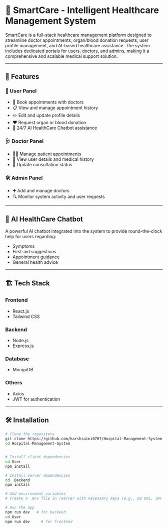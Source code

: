 # 🏥 SmartCare - Intelligent Healthcare Management System

SmartCare is a full-stack healthcare management platform designed to streamline doctor appointments, organ/blood donation requests, user profile management, and AI-based healthcare assistance. The system includes dedicated portals for users, doctors, and admins, making it a comprehensive and scalable medical support solution.

---

## 🚀 Features

### 👤 User Panel
- 📅 Book appointments with doctors
- 📋 View and manage appointment history
- ✏️ Edit and update profile details
- ❤️ Request organ or blood donation
- 🤖 24/7 AI HealthCare Chatbot assistance

### 🩺 Doctor Panel
- 👨‍⚕️ Manage patient appointments
- 📄 View user details and medical history
- 📝 Update consultation status

### 🛠️ Admin Panel
- ➕ Add and manage doctors
- 🔍 Monitor system activity and user requests

---

## 🧠 AI HealthCare Chatbot
A powerful AI chatbot integrated into the system to provide round-the-clock help for users regarding:
- Symptoms
- First-aid suggestions
- Appointment guidance
- General health advice

---

## 🏗️ Tech Stack

### Frontend
- React.js
- Tailwind CSS


### Backend
- Node.js
- Express.js

### Database
- MongoDB

### Others
- Axios
- JWT for authentication


---

## 🛠️ Installation

```bash
# Clone the repository
git clone https://github.com/harshsaini0707/Hospital-Management-System.git
cd Hospital-Management-System


# Install client dependencies
cd User
npm install

# Install server dependencies
cd  Backend
npm install

# Add environment variables
# Create a .env file in /server with necessary keys (e.g., DB URI, JWT secret, API keys)

# Run the app
npm run dev   # for backend
cd User
npm run dev     # for frontend
